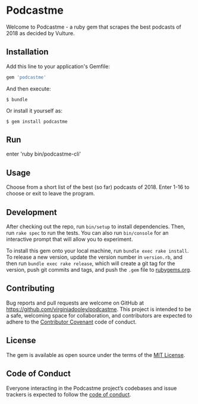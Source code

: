 # Podcastme

Welcome to Podcastme - a ruby gem that scrapes the best podcasts of 2018 as decided by Vulture.

## Installation

Add this line to your application's Gemfile:

```ruby
gem 'podcastme'
```

And then execute:

    $ bundle

Or install it yourself as:

    $ gem install podcastme

## Run

enter 'ruby bin/podcastme-cli'

## Usage

Choose from a short list of the best (so far) podcasts of 2018. Enter 1-16 to choose or exit to leave the program.

## Development

After checking out the repo, run `bin/setup` to install dependencies. Then, run `rake spec` to run the tests. You can also run `bin/console` for an interactive prompt that will allow you to experiment.

To install this gem onto your local machine, run `bundle exec rake install`. To release a new version, update the version number in `version.rb`, and then run `bundle exec rake release`, which will create a git tag for the version, push git commits and tags, and push the `.gem` file to [rubygems.org](https://rubygems.org).

## Contributing

Bug reports and pull requests are welcome on GitHub at https://github.com/virginiadooley/podcastme. This project is intended to be a safe, welcoming space for collaboration, and contributors are expected to adhere to the [Contributor Covenant](http://contributor-covenant.org) code of conduct.

## License

The gem is available as open source under the terms of the [MIT License](https://opensource.org/licenses/MIT).

## Code of Conduct

Everyone interacting in the Podcastme project’s codebases and issue trackers is expected to follow the [code of conduct](https://github.com/virginiadooley/podcastme/blob/master/CODE_OF_CONDUCT.md).
